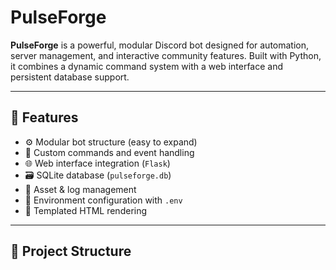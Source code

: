 # PulseForge

**PulseForge** is a powerful, modular Discord bot designed for automation, server management, and interactive community features. Built with Python, it combines a dynamic command system with a web interface and persistent database support.

---

## 🚀 Features

- ⚙️ Modular bot structure (easy to expand)
- 💬 Custom commands and event handling
- 🌐 Web interface integration (`Flask`)
- 🗃️ SQLite database (`pulseforge.db`)
- 📁 Asset & log management
- 🔧 Environment configuration with `.env`
- 🎨 Templated HTML rendering

---

## 📂 Project Structure

